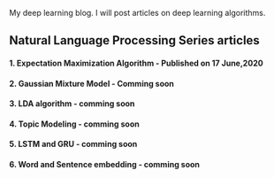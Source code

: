 My deep learning blog. I will post articles on deep learning algorithms. 
## Natural Language Processing Series articles
#### 1. Expectation Maximization Algorithm - Published on 17 June,2020
#### 2. Gaussian Mixture Model - Comming soon
#### 3. LDA algorithm - comming soon
#### 4. Topic Modeling - comming soon
#### 5. LSTM and GRU - comming soon
#### 6. Word and Sentence embedding - comming soon
